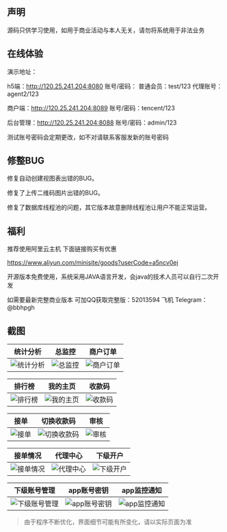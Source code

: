 ## 声明

源码只供学习使用，如用于商业活动与本人无关，请勿将系统用于非法业务

## 在线体验
演示地址：

h5端：http://120.25.241.204:8080 账号/密码： 普通会员：test/123 代理账号：agent2/123

商户端：http://120.25.241.204:8089 账号/密码：tencent/123

后台管理：http://120.25.241.204:8088 账号/密码：admin/123

测试账号密码会定期更改，如不对请联系客服发新的账号密码

## 修整BUG

修复自动创建视图表出错的BUG。

修复了上传二维码图片出错的BUG。

修复了数据库线程池的问题，其它版本故意删除线程池让用户不能正常运营。

## 福利

推荐使用阿里云主机 下面链接购买有优惠

https://www.aliyun.com/minisite/goods?userCode=a5ncv0ej  

开源版本免费使用，系统采用JAVA语言开发，会java的技术人员可以自行二次开发

如需要最新完整商业版本  可加QQ获取完整版：52013594   飞机 Telegram：@bbhpgh  


## 截图

| 统计分析 | 总监控 | 商户订单 | 
| :------: | :------: | :------: |
| ![统计分析](/实施输出/截图//20191020211928.png) | ![总监控](/实施输出/截图/20191020212020.png) | ![商户订单](/实施输出/截图/20191021112252.png)

| 排行榜 | 我的主页 | 收款码 |
| :------: | :------: | :------: |
| ![排行榜](/实施输出/截图//1.png) | ![我的主页](/实施输出/截图/2.png) | ![收款码](/实施输出/截图/3.png) |

| 接单 | 切换收款码 | 审核 |
| :------: | :------: | :------: |
| ![接单](/实施输出/截图/4.png) | ![切换收款码](/实施输出/截图/5.png) | ![审核](/实施输出/截图/6.png) |

| 接单情况 | 代理中心 | 下级开户 |
| :------: | :------: | :------: |
| ![接单情况](/实施输出/截图/7.png) | ![代理中心](/实施输出/截图/8.png) | ![下级开户](/实施输出/截图/9.png) |

| 下级账号管理 | app账号密钥 | app监控通知 |
| :------: | :------: | :------: |
| ![下级账号管理](/实施输出/截图/10.png) | ![app账号密钥](/实施输出/截图/11.png) | ![app监控通知](/实施输出/截图/12.png) |

> 由于程序不断优化，界面细节可能有所变化，请以实际页面为准



